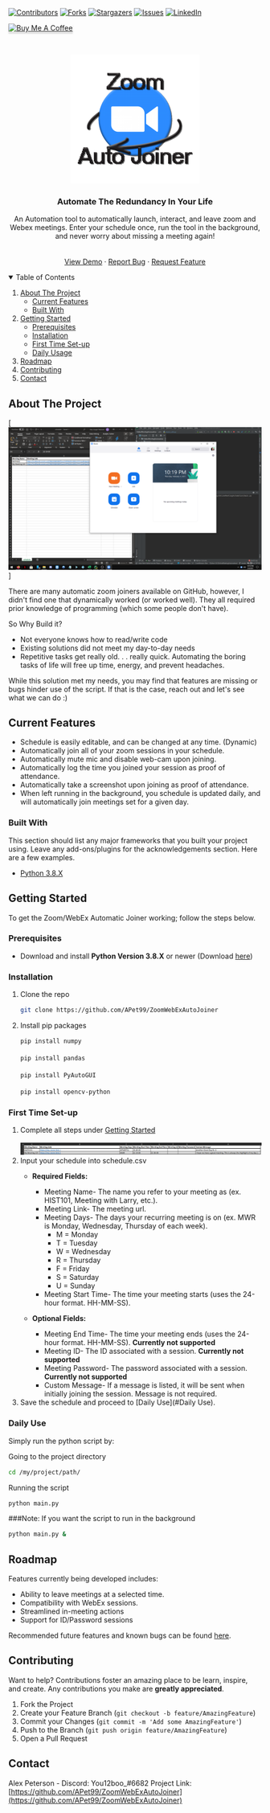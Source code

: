 [![Contributors][contributors-shield]][contributors-url]
[![Forks][forks-shield]][forks-url]
[![Stargazers][stars-shield]][stars-url]
[![Issues][issues-shield]][issues-url]
[![LinkedIn][linkedin-shield]][linkedin-url]

<a href="https://www.paypal.com/donate?business=42UDCSWF2PHZE&currency_code=USD" target="_blank"><img src="https://www.buymeacoffee.com/assets/img/custom_images/orange_img.png" alt="Buy Me A Coffee" style="height: 41px !important;width: 174px !important;box-shadow: 0px 3px 2px 0px rgba(190, 190, 190, 0.5) !important;-webkit-box-shadow: 0px 3px 2px 0px rgba(190, 190, 190, 0.5) !important;" ></a>


<!-- PROJECT LOGO -->
<br />
<p align="center">
  <a href="https://github.com/APet99/ZoomWebExAutoJoiner">
    <img src="/images/misc/ZoomAutoJoiner.png" alt="Logo" width="256" height="256">
  </a>

  <h3 align="center">Automate The Redundancy In Your Life</h3>

  <p align="center">
    An Automation tool to automatically launch, interact, and leave zoom and Webex meetings. Enter your schedule once, run the tool in the background, and never worry about missing a meeting again! 
    <br />
    <br />
    <br />
    <a href="https://youtu.be/3VX3DXcz-xQ">View Demo</a>
    ·
    <a href="https://github.com/APet99/ZoomWebExAutoJoiner/issues">Report Bug</a>
    ·
    <a href="https://github.com/APet99/ZoomWebExAutoJoiner/issues">Request Feature</a>
  </p>
</p>



<!-- TABLE OF CONTENTS -->
<details open="open">
  <summary>Table of Contents</summary>
  <ol>
    <li>
      <a href="#about-the-project">About The Project</a>
      <ul>
        <li><a href="#current-features">Current Features</a></li>
        <li><a href="#built-with">Built With</a></li>
      </ul>
    </li>
    <li>
      <a href="#getting-started">Getting Started</a>
      <ul>
        <li><a href="#prerequisites">Prerequisites</a></li>
        <li><a href="#installation">Installation</a></li>
        <li><a href="# first-time-set-up">First Time Set-up</a></li>
        <li><a href="# daily-usage">Daily Usage</a></li>
      </ul>
    </li>
    <li><a href="#roadmap">Roadmap</a></li>
    <li><a href="#contributing">Contributing</a></li>
    <li><a href="#contact">Contact</a></li>
  </ol>
</details>



<!-- ABOUT THE PROJECT -->
## About The Project

[![Product Name Screen Shot][product-screenshot]]

There are many automatic zoom joiners available on GitHub, however, I didn't find one that dynamically worked (or worked well). They all required prior knowledge of programming (which some people don't have).

So Why Build it?
* Not everyone knows how to read/write code
* Existing solutions did not meet my day-to-day needs
* Repetitive tasks get really old. . . really quick. Automating the boring tasks of life will free up time, energy, and prevent headaches.

While this solution met my needs, you may find that features are missing or bugs hinder use of the script. If that is the case, reach out and let's see what we can do :)
## Current Features
* Schedule is easily editable, and can be changed at any time. (Dynamic)
* Automatically join all of your zoom sessions in your schedule.
* Automatically mute mic and disable web-cam upon joining.
* Automatically log the time you joined your session as proof of attendance.
* Automatically take a screenshot upon joining as proof of attendance.
* When left running in the background, you schedule is updated daily, and will automatically join meetings set for a given day.

### Built With

This section should list any major frameworks that you built your project using. Leave any add-ons/plugins for the acknowledgements section. Here are a few examples.
* [Python 3.8.X](https://www.python.org/downloads/)


<!-- GETTING STARTED -->
## Getting Started


To get the Zoom/WebEx Automatic Joiner working; follow the steps below.

### Prerequisites
* Download and install **Python Version 3.8.X** or newer (Download [here]((https://www.python.org/downloads/)))


### Installation
1. Clone the repo
   ```sh
   git clone https://github.com/APet99/ZoomWebExAutoJoiner
   ```
3. Install pip packages
   ```sh
   pip install numpy
   
   pip install pandas
   
   pip install PyAutoGUI
   
   pip install opencv-python
   ```

  


### First Time Set-up
1. Complete all steps under [Getting Started](#getting-started)
   <br/>
   <br/>
![Schedule Screen Shot](images/misc/schedule.png)
2. Input your schedule into schedule.csv
   * **Required Fields:**
      * Meeting Name- The name you refer to your meeting as (ex. HIST101, Meeting with Larry, etc.).
      * Meeting Link- The meeting url.
      * Meeting Days- The days your recurring meeting is on (ex. MWR is Monday, Wednesday, Thursday of each week).
         * M = Monday
         * T = Tuesday
         * W = Wednesday
         * R = Thursday
         * F = Friday
         * S = Saturday
         * U = Sunday
      * Meeting Start Time- The time your meeting starts (uses the 24-hour format. HH-MM-SS).
   
   * **Optional Fields:**
      * Meeting End Time- The time your meeting ends (uses the 24-hour format. HH-MM-SS). **Currently not supported**
      * Meeting ID- The ID associated with a session. **Currently not supported**
      * Meeting Password- The password associated with a session. **Currently not supported**
      * Custom Message- If a message is listed, it will be sent when initially joining the session. Message is not required.
3. Save the schedule and proceed to [Daily Use](#Daily Use).
### Daily Use 
Simply run the python script by:

Going to the project directory
   ```sh
   cd /my/project/path/
   ```
Running the script
   ```sh
   python main.py
   ```

###Note: If you want the script to run in the background
   ```sh
   python main.py &
   ```

## Roadmap
Features currently being developed includes:
* Ability to leave meetings at a selected time.
* Compatibility with WebEx sessions.
* Streamlined in-meeting actions
* Support for ID/Password sessions

Recommended future features and known bugs can be found [here](https://github.com/APet99/ZoomWebExAutoJoiner/issues).




<!-- CONTRIBUTING -->
## Contributing
Want to help? Contributions foster an amazing place to be learn, inspire, and create. Any contributions you make are **greatly appreciated**.

1. Fork the Project
2. Create your Feature Branch (`git checkout -b feature/AmazingFeature`)
3. Commit your Changes (`git commit -m 'Add some AmazingFeature'`)
4. Push to the Branch (`git push origin feature/AmazingFeature`)
5. Open a Pull Request


<!-- CONTACT -->
## Contact

Alex Peterson - Discord: You12boo_#6682 
Project Link: [https://github.com/APet99/ZoomWebExAutoJoiner](https://github.com/APet99/ZoomWebExAutoJoiner)


[contributors-shield]: https://img.shields.io/github/contributors/othneildrew/Best-README-Template.svg?style=for-the-badge
[contributors-url]: https://github.com/APet99/ZoomWebExAutoJoiner/graphs/contributors

[forks-shield]: https://img.shields.io/github/forks/othneildrew/Best-README-Template.svg?style=for-the-badge
[forks-url]: https://github.com/APet99/ZoomWebExAutoJoiner/network/members

[stars-shield]: https://img.shields.io/github/stars/othneildrew/Best-README-Template.svg?style=for-the-badge
[stars-url]: https://github.com/APet99/ZoomWebExAutoJoiner/stargazers

[issues-shield]: https://img.shields.io/github/issues/othneildrew/Best-README-Template.svg?style=for-the-badge
[issues-url]: https://github.com/APet99/ZoomWebExAutoJoiner/issues

[linkedin-shield]: https://img.shields.io/badge/-LinkedIn-black.svg?style=for-the-badge&logo=linkedin&colorB=555
[linkedin-url]: https://www.linkedin.com/in/alexpeterson99/

[product-screenshot]: images/misc/app_proof.png
